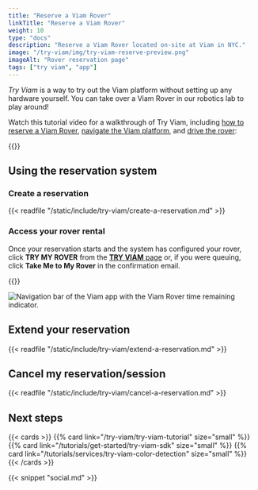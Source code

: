```yaml
---
title: "Reserve a Viam Rover"
linkTitle: "Reserve a Viam Rover"
weight: 10
type: "docs"
description: "Reserve a Viam Rover located on-site at Viam in NYC."
image: "/try-viam/img/try-viam-reserve-preview.png"
imageAlt: "Rover reservation page"
tags: ["try viam", "app"]
---
```


_Try Viam_ is a way to try out the Viam platform without setting up any hardware yourself.
You can take over a Viam Rover in our robotics lab to play around!

Watch this tutorial video for a walkthrough of Try Viam, including [how to reserve a Viam Rover](#using-the-reservation-system), [navigate the Viam platform](/fleet/), and [drive the rover](../try-viam-tutorial/#control-tab):

{{<youtube embed_url="https://www.youtube-nocookie.com/embed/YYpZ9CVDwMU" max-width="600px">}}

## Using the reservation system

### Create a reservation

{{< readfile "/static/include/try-viam/create-a-reservation.md" >}}

### Access your rover rental

Once your reservation starts and the system has configured your rover, click **TRY MY ROVER** from the [**TRY VIAM** page](https://app.viam.com/try) or, if you were queuing, click **Take Me to My Rover** in the confirmation email.

{{<gif webm_src="../img/rover-reservation.webm" mp4_src="../img/rover-reservation.mp4" alt="Rover reservation management page" max-width="1000px">}}

![Navigation bar of the Viam app with the Viam Rover time remaining indicator.](../img/navigation-bar.png)

## Extend your reservation

{{< readfile "/static/include/try-viam/extend-a-reservation.md" >}}

## Cancel my reservation/session

{{< readfile "/static/include/try-viam/cancel-a-reservation.md" >}}

## Next steps

{{< cards >}}
    {{% card link="/try-viam/try-viam-tutorial" size="small" %}}
    {{% card link="/tutorials/get-started/try-viam-sdk" size="small" %}}
    {{% card link="/tutorials/services/try-viam-color-detection" size="small" %}}
{{< /cards >}}

{{< snippet "social.md" >}}

